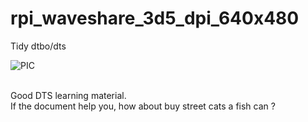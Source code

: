 # rpi_waveshare_3d5_dpi_640x480

Tidy dtbo/dts <BR>

![PIC](P_20220714_112438.jpg) <BR><BR>
  
Good DTS learning material. <BR>
If the document help you, how about buy street cats a fish can ? <BR>
